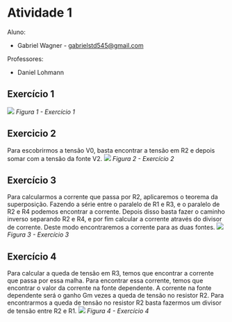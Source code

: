# Atividade 1
Aluno: 
* Gabriel Wagner - <gabrielstd545@gmail.com>

Professores: 
* Daniel Lohmann

## Exercício 1

![](prof-lohmann-Alunos_01/Gabriel_Wagner/1.jpg)
*Figura 1 - Exercício 1*

## Exercicio 2

Para  escobrirmos a tensão V0, basta encontrar a tensão em R2 e depois somar com a tensão da fonte V2.
![](prof-lohmann-Alunos_01/Gabriel_Wagner/2.jpg)
*Figura 2 - Exercício 2*

## Exercício 3

Para calcularmos a corrente que passa por R2, aplicaremos o teorema da superposição.
Fazendo a série entre o paralelo de R1 e R3, e o paralelo de R2 e R4 podemos encontrar a corrente.
Depois disso basta fazer o caminho inverso separando R2 e R4, e por fim calcular a corrente através do divisor de corrente. Deste modo encontraremos a corrente para as duas fontes.
![](prof-lohmann-Alunos_01/Gabriel_Wagner/3.jpg)
*Figura 3 - Exercício 3*

## Exercício 4

Para calcular a queda de tensão em R3, temos que encontrar a corrente que passa por essa malha. Para encontrar essa corrente, temos que encontrar o valor da corrente na fonte dependente.
A corrente na fonte dependente será o ganho Gm vezes a queda de tensão no resistor R2.
Para encontrarmos a queda de tensão no resistor R2 basta fazermos um divisor de tensão entre R2 e R1.
![](prof-lohmann-Alunos_01/Gabriel_Wagner/4.jpg)
*Figura 4 - Exercício 4*
